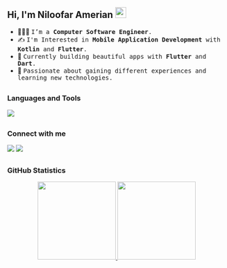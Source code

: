 <h2> Hi, I'm Niloofar Amerian <img src="https://media.giphy.com/media/hvRJCLFzcasrR4ia7z/giphy.gif" width="25px"></h2>


- 👩🏻‍💻 <samp>I’m a **Computer Software Engineer**.</samp>
- ✍️ <samp>I'm Interested in **Mobile Application Development** with **Kotlin** and **Flutter**.</samp>
- 🍃 <samp>Currently building beautiful apps with **Flutter** and **Dart**.</samp>
- 💫 <samp>Passionate about gaining different experiences and learning new technologies.</samp>


##


<h3>Languages and Tools</h3>
<p align="left">
  <a href="https://skillicons.dev">
    <img src="https://skillicons.dev/icons?i=kotlin,flutter,dart,androidstudio,git,firebase,figma,postman" />
  </a>
</p>


##
  
<h3>Connect with me</h3> 
  <a href = "mailto:niloofar.amerian77@gmail.com"><img src="https://img.shields.io/badge/-Gmail-%23333?style=for-the-badge&logo=gmail&logoColor=white" target="_blank"></a>
  <a href="https://www.linkedin.com/in/niloofar-amerian-843727209/" target="_blank"><img src="https://img.shields.io/badge/-LinkedIn-%230077B5?style=for-the-badge&logo=linkedin&logoColor=white" target="_blank"></a> 


##
  
 <h3>GitHub Statistics</h3>  
  
  
<div align="center">
  <a href="https://github.com/IsaiasCuvula">
  <img height="180em" src="https://github-readme-stats.vercel.app/api?username=niloofaramerian&show_icons=true&theme=nord&include_all_commits=true&count_private=true"/>
  <img height="180em" src="https://github-readme-stats.vercel.app/api/top-langs/?username=niloofaramerian&layout=compact&langs_count=7&theme=nord" />
</div>


